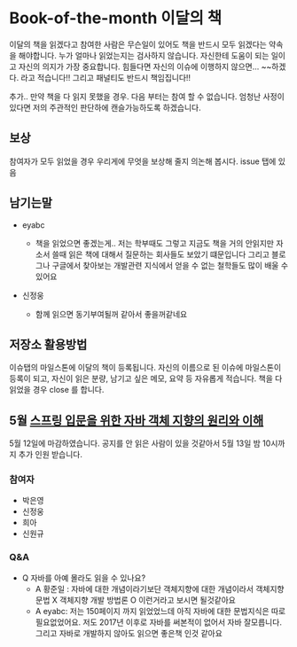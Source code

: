# Book-of-the-month 이달의 책
이달의 책을 읽겠다고 참여한 사람은 무슨일이 있어도 책을 반드시 모두 읽겠다는 약속을 해야합니다. 누가 얼마나 읽었는지는 검사하지 않습니다. 
자신한테 도움이 되는 일이고 자신의 의지가 가장 중요합니다. 힘들다면 자신의 이슈에 이행하지 않으면... ~~하겠다. 라고 적습니다!! 그리고 패널티도 반드시 책임집니다!! 

추가.. 만약 책을 다 읽지 못했을 경우. 다음 부터는 참여 할 수 없습니다. 엄청난 사정이 있다면 저의 주관적인 판단하에 캔슬가능하도록 하겠습니다.

## 보상
참여자가 모두 읽었을 경우 우리게에 무엇을 보상해 줄지 의논해 봅시다. issue 탭에 있음 

## 남기는말
- eyabc
  - 책을 읽었으면 좋겠는게.. 저는 학부때도 그렇고 지금도 책을 거의 안읽지만 자소서 쓸때 읽은 책에 대해서 질문하는 회사들도 보았기 떄문입니다
그리고 블로그나 구글에서 찾아보는 개발관련 지식에서 얻을 수 없는 철학들도 많이 배울 수 있어요

- 신정웅
   - 함께 읽으면 동기부여될꺼 같아서 좋을꺼같네요

## 저장소 활용방법
이슈탭의 마일스톤에 이달의 책이 등록됩니다.
자신의 이름으로 된 이슈에 마일스톤이 등록이 되고, 자신이 읽은 분량, 남기고 싶은 메모, 요약 등 자유롭게 적습니다. 책을 다 읽었을 경우 close 를 합니다.

## 5월 [스프링 입문을 위한 자바 객체 지향의 원리와 이해](https://book.naver.com/bookdb/book_detail.nhn?bid=8920762)
5월 12일에 마감하였습니다. 공지를 안 읽은 사람이 있을 것같아서 5월 13일 밤 10시까지 추가 인원 받습니다.

### 참여자
- 박은영
- 신정웅
- 희아
- 신원규


### Q&A
- Q 자바를 아예 몰라도 읽을 수 있나요?
  - A 황준일 : 자바에 대한 개념이라기보단 객체지향에 대한 개념이라서 객체지향 문법 X 객체지향 개발 방법론 O 이런거라고 보시면 될것같아요
  - A eyabc: 저는 150페이지 까지 읽었었느데 아직 자바에 대한 문법지식은 따로 필요없었어요. 저도 2017년 이후로 자바를 써본적이 없어서 자바 잘모릅니다.그리고 자바로 개발하지 않아도 읽으면 좋은책 인것 같아요
  
